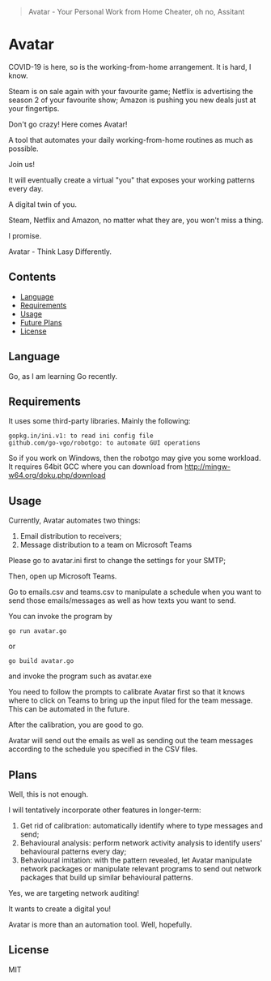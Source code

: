 > Avatar - Your Personal Work from Home Cheater, oh no, Assitant

# Avatar

COVID-19 is here, so is the working-from-home arrangement. It is hard, I know. 

Steam is on sale again with your favourite game; Netflix is advertising the season 2 of your favourite show; Amazon is pushing you new deals just at your fingertips. 

Don't go crazy! Here comes Avatar!

A tool that automates your daily working-from-home routines as much as possible. 

Join us!

It will eventually create a virtual "you" that exposes your working patterns every day.

A digital twin of you. 

Steam, Netflix and Amazon, no matter what they are, you won't miss a thing. 

I promise.

Avatar - Think Lasy Differently.

## Contents
- [Language](#language)
- [Requirements](#requirements)
- [Usage](#usage)
- [Future Plans](#plans)
- [License](#license)

## Language
Go, as I am learning Go recently. 

## Requirements
It uses some third-party libraries. Mainly the following:
```
gopkg.in/ini.v1: to read ini config file
github.com/go-vgo/robotgo: to automate GUI operations
```
So if you work on Windows, then the robotgo may give you some workload. It requires 64bit GCC where you can download from http://mingw-w64.org/doku.php/download

## Usage
Currently, Avatar automates two things: 

1. Email distribution to receivers;
1. Message distribution to a team on Microsoft Teams

Please go to avatar.ini first to change the settings for your SMTP;

Then, open up Microsoft Teams.

Go to emails.csv and teams.csv to manipulate a schedule when you want to send those emails/messages as well as how texts you want to send. 

You can invoke the program by

```
go run avatar.go
```

or 

```
go build avatar.go
```
and invoke the program such as avatar.exe

You need to follow the prompts to calibrate Avatar first so that it knows where to click on Teams to bring up the input filed for the team message. This can be automated in the future. 

After the calibration, you are good to go. 

Avatar will send out the emails as well as sending out the team messages according to the schedule you specified in the CSV files. 

## Plans

Well, this is not enough. 

I will tentatively incorporate other features in longer-term:

1. Get rid of calibration: automatically identify where to type messages and send;
1. Behavioural analysis: perform network activity analysis to identify users' behavioural patterns every day;
1. Behavioural imitation: with the pattern revealed, let Avatar manipulate network packages or manipulate relevant programs to send out network packages that build up similar behavioural patterns.

Yes, we are targeting network auditing! 

It wants to create a digital you!

Avatar is more than an automation tool. Well, hopefully.

## License
MIT